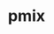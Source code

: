 ---
title: "pmix"
layout: cache
categories: [package, develop-2024-02-25]
meta: {"versions": ["5.0.1"], "compilers": ["apple-clang@=15.0.0", "cce@=15.0.1", "gcc@=10.3.0", "gcc@=11.1.0", "gcc@=11.4.0", "gcc@=12.3.0", "gcc@=7.3.1", "gcc@=9.4.0", "oneapi@=2024.0.0"], "oss": ["amzn2", "rhel8", "sle_hpc15", "ubuntu20.04", "ubuntu22.04", "ventura"], "platforms": ["darwin", "linux"], "targets": ["aarch64", "neoverse_n1", "neoverse_v1", "neoverse_v2", "ppc64le", "x86_64_v3", "x86_64_v4", "zen4"], "stacks": ["aws-isc", "aws-isc-aarch64", "data-vis-sdk", "e4s", "e4s-cray-rhel", "e4s-cray-sles", "e4s-neoverse-v2", "e4s-neoverse_v1", "e4s-oneapi", "e4s-power", "ml-darwin-aarch64-mps", "ml-linux-x86_64-cpu", "ml-linux-x86_64-cuda", "ml-linux-x86_64-rocm", "radiuss-aws", "radiuss-aws-aarch64", "root", "tutorial"], "num_specs": 19, "num_specs_by_stack": {"ml-darwin-aarch64-mps": 1, "root": 19, "radiuss-aws-aarch64": 2, "aws-isc-aarch64": 2, "radiuss-aws": 1, "aws-isc": 1, "e4s-cray-rhel": 1, "e4s-cray-sles": 1, "e4s-neoverse_v1": 1, "e4s-power": 1, "data-vis-sdk": 1, "e4s": 1, "e4s-neoverse-v2": 1, "tutorial": 2, "ml-linux-x86_64-cpu": 1, "ml-linux-x86_64-cuda": 1, "ml-linux-x86_64-rocm": 1, "e4s-oneapi": 1}}
spec_details: [{"hash": "6o3l5ij3lead3fqxdt5dxhnj7lmv5vl6", "compiler": "apple-clang@=15.0.0", "versions": ["5.0.1"], "os": "ventura", "platform": "darwin", "target": "aarch64", "variants": ["build_system=autotools", "~docs", "+pmi_backwards_compatibility", "~python", "~restful"], "stacks": ["ml-darwin-aarch64-mps", "root"], "size": "-", "tarball": "https://binaries.spack.io/releases/develop-2024-02-25/build_cache/darwin-ventura-aarch64/apple-clang-15.0.0/pmix-5.0.1/darwin-ventura-aarch64-apple-clang-15.0.0-pmix-5.0.1-6o3l5ij3lead3fqxdt5dxhnj7lmv5vl6.spack"}, {"hash": "bscc3xonpd6kjf73kcwy3bxt75ofxh2e", "compiler": "gcc@=7.3.1", "versions": ["5.0.1"], "os": "amzn2", "platform": "linux", "target": "aarch64", "variants": ["build_system=autotools", "~docs", "+pmi_backwards_compatibility", "~python", "~restful"], "stacks": ["radiuss-aws-aarch64", "root"], "size": "-", "tarball": "https://binaries.spack.io/releases/develop-2024-02-25/build_cache/linux-amzn2-aarch64/gcc-7.3.1/pmix-5.0.1/linux-amzn2-aarch64-gcc-7.3.1-pmix-5.0.1-bscc3xonpd6kjf73kcwy3bxt75ofxh2e.spack"}, {"hash": "bebnzhfza5gf4s3m3pnoxvq67denwcoc", "compiler": "gcc@=7.3.1", "versions": ["5.0.1"], "os": "amzn2", "platform": "linux", "target": "aarch64", "variants": ["build_system=autotools", "~docs", "+pmi_backwards_compatibility", "~python", "~restful"], "stacks": ["aws-isc-aarch64", "root"], "size": "-", "tarball": "https://binaries.spack.io/releases/develop-2024-02-25/build_cache/linux-amzn2-aarch64/gcc-7.3.1/pmix-5.0.1/linux-amzn2-aarch64-gcc-7.3.1-pmix-5.0.1-bebnzhfza5gf4s3m3pnoxvq67denwcoc.spack"}, {"hash": "pfewbxslaksp5t5nugwgivqp3cynknma", "compiler": "gcc@=7.3.1", "versions": ["5.0.1"], "os": "amzn2", "platform": "linux", "target": "x86_64_v3", "variants": ["build_system=autotools", "~docs", "+pmi_backwards_compatibility", "~python", "~restful"], "stacks": ["root", "radiuss-aws"], "size": "-", "tarball": "https://binaries.spack.io/releases/develop-2024-02-25/build_cache/linux-amzn2-x86_64_v3/gcc-7.3.1/pmix-5.0.1/linux-amzn2-x86_64_v3-gcc-7.3.1-pmix-5.0.1-pfewbxslaksp5t5nugwgivqp3cynknma.spack"}, {"hash": "x3at3jwrhn5y7yilekwr34mt5wpgrvqz", "compiler": "gcc@=7.3.1", "versions": ["5.0.1"], "os": "amzn2", "platform": "linux", "target": "neoverse_n1", "variants": ["build_system=autotools", "~docs", "+pmi_backwards_compatibility", "~python", "~restful"], "stacks": ["aws-isc-aarch64", "root"], "size": "-", "tarball": "https://binaries.spack.io/releases/develop-2024-02-25/build_cache/linux-amzn2-neoverse_n1/gcc-7.3.1/pmix-5.0.1/linux-amzn2-neoverse_n1-gcc-7.3.1-pmix-5.0.1-x3at3jwrhn5y7yilekwr34mt5wpgrvqz.spack"}, {"hash": "cm3ltkwhw2mwxmiaeeavvd65jle4f4m2", "compiler": "gcc@=7.3.1", "versions": ["5.0.1"], "os": "amzn2", "platform": "linux", "target": "neoverse_n1", "variants": ["build_system=autotools", "~docs", "+pmi_backwards_compatibility", "~python", "~restful"], "stacks": ["radiuss-aws-aarch64", "root"], "size": "-", "tarball": "https://binaries.spack.io/releases/develop-2024-02-25/build_cache/linux-amzn2-neoverse_n1/gcc-7.3.1/pmix-5.0.1/linux-amzn2-neoverse_n1-gcc-7.3.1-pmix-5.0.1-cm3ltkwhw2mwxmiaeeavvd65jle4f4m2.spack"}, {"hash": "pofkg4hicisy7gd6igl5jo65thok3n4d", "compiler": "gcc@=7.3.1", "versions": ["5.0.1"], "os": "amzn2", "platform": "linux", "target": "x86_64_v3", "variants": ["build_system=autotools", "~docs", "+pmi_backwards_compatibility", "~python", "~restful"], "stacks": ["root", "aws-isc"], "size": "-", "tarball": "https://binaries.spack.io/releases/develop-2024-02-25/build_cache/linux-amzn2-x86_64_v3/gcc-7.3.1/pmix-5.0.1/linux-amzn2-x86_64_v3-gcc-7.3.1-pmix-5.0.1-pofkg4hicisy7gd6igl5jo65thok3n4d.spack"}, {"hash": "gv4hr3cg45ufvbovj7ofcqs4bnugf344", "compiler": "cce@=15.0.1", "versions": ["5.0.1"], "os": "rhel8", "platform": "linux", "target": "zen4", "variants": ["build_system=autotools", "~docs", "+pmi_backwards_compatibility", "~python", "~restful"], "stacks": ["e4s-cray-rhel", "root"], "size": "-", "tarball": "https://binaries.spack.io/releases/develop-2024-02-25/build_cache/linux-rhel8-zen4/cce-15.0.1/pmix-5.0.1/linux-rhel8-zen4-cce-15.0.1-pmix-5.0.1-gv4hr3cg45ufvbovj7ofcqs4bnugf344.spack"}, {"hash": "sxkmqitj376x6lms54uxwcwv7z7aowzx", "compiler": "gcc@=10.3.0", "versions": ["5.0.1"], "os": "sle_hpc15", "platform": "linux", "target": "x86_64_v4", "variants": ["build_system=autotools", "~docs", "+pmi_backwards_compatibility", "~python", "~restful"], "stacks": ["e4s-cray-sles", "root"], "size": "-", "tarball": "https://binaries.spack.io/releases/develop-2024-02-25/build_cache/linux-sle_hpc15-x86_64_v4/gcc-10.3.0/pmix-5.0.1/linux-sle_hpc15-x86_64_v4-gcc-10.3.0-pmix-5.0.1-sxkmqitj376x6lms54uxwcwv7z7aowzx.spack"}, {"hash": "7lv32imgv3t3utgvnq7gqril6omchlby", "compiler": "gcc@=11.4.0", "versions": ["5.0.1"], "os": "ubuntu20.04", "platform": "linux", "target": "neoverse_v1", "variants": ["build_system=autotools", "~docs", "+pmi_backwards_compatibility", "~python", "~restful"], "stacks": ["root", "e4s-neoverse_v1"], "size": "-", "tarball": "https://binaries.spack.io/releases/develop-2024-02-25/build_cache/linux-ubuntu20.04-neoverse_v1/gcc-11.4.0/pmix-5.0.1/linux-ubuntu20.04-neoverse_v1-gcc-11.4.0-pmix-5.0.1-7lv32imgv3t3utgvnq7gqril6omchlby.spack"}, {"hash": "dee7kx4j3yvoygfqafjv2xwsxjddbv4d", "compiler": "gcc@=9.4.0", "versions": ["5.0.1"], "os": "ubuntu20.04", "platform": "linux", "target": "ppc64le", "variants": ["build_system=autotools", "~docs", "+pmi_backwards_compatibility", "~python", "~restful"], "stacks": ["root", "e4s-power"], "size": "-", "tarball": "https://binaries.spack.io/releases/develop-2024-02-25/build_cache/linux-ubuntu20.04-ppc64le/gcc-9.4.0/pmix-5.0.1/linux-ubuntu20.04-ppc64le-gcc-9.4.0-pmix-5.0.1-dee7kx4j3yvoygfqafjv2xwsxjddbv4d.spack"}, {"hash": "46qogbvvy3as4z5lq4ik3zbzqesph2wh", "compiler": "gcc@=11.1.0", "versions": ["5.0.1"], "os": "ubuntu20.04", "platform": "linux", "target": "x86_64_v3", "variants": ["build_system=autotools", "~docs", "+pmi_backwards_compatibility", "~python", "~restful"], "stacks": ["data-vis-sdk", "root"], "size": "-", "tarball": "https://binaries.spack.io/releases/develop-2024-02-25/build_cache/linux-ubuntu20.04-x86_64_v3/gcc-11.1.0/pmix-5.0.1/linux-ubuntu20.04-x86_64_v3-gcc-11.1.0-pmix-5.0.1-46qogbvvy3as4z5lq4ik3zbzqesph2wh.spack"}, {"hash": "oe2yp5alx6c2gqcsaxujhtquej4orwcv", "compiler": "gcc@=11.4.0", "versions": ["5.0.1"], "os": "ubuntu20.04", "platform": "linux", "target": "x86_64_v3", "variants": ["build_system=autotools", "~docs", "+pmi_backwards_compatibility", "~python", "~restful"], "stacks": ["e4s", "root"], "size": "-", "tarball": "https://binaries.spack.io/releases/develop-2024-02-25/build_cache/linux-ubuntu20.04-x86_64_v3/gcc-11.4.0/pmix-5.0.1/linux-ubuntu20.04-x86_64_v3-gcc-11.4.0-pmix-5.0.1-oe2yp5alx6c2gqcsaxujhtquej4orwcv.spack"}, {"hash": "o4dnsidg6zindj6tppwudk74prs6hxdt", "compiler": "gcc@=11.4.0", "versions": ["5.0.1"], "os": "ubuntu22.04", "platform": "linux", "target": "neoverse_v2", "variants": ["build_system=autotools", "~docs", "+pmi_backwards_compatibility", "~python", "~restful"], "stacks": ["e4s-neoverse-v2", "root"], "size": "-", "tarball": "https://binaries.spack.io/releases/develop-2024-02-25/build_cache/linux-ubuntu22.04-neoverse_v2/gcc-11.4.0/pmix-5.0.1/linux-ubuntu22.04-neoverse_v2-gcc-11.4.0-pmix-5.0.1-o4dnsidg6zindj6tppwudk74prs6hxdt.spack"}, {"hash": "kqnajv7envah5z3ejm4bieigz3c3eiqn", "compiler": "gcc@=11.4.0", "versions": ["5.0.1"], "os": "ubuntu22.04", "platform": "linux", "target": "x86_64_v3", "variants": ["build_system=autotools", "~docs", "+pmi_backwards_compatibility", "~python", "~restful"], "stacks": ["tutorial", "ml-linux-x86_64-cpu", "root"], "size": "-", "tarball": "https://binaries.spack.io/releases/develop-2024-02-25/build_cache/linux-ubuntu22.04-x86_64_v3/gcc-11.4.0/pmix-5.0.1/linux-ubuntu22.04-x86_64_v3-gcc-11.4.0-pmix-5.0.1-kqnajv7envah5z3ejm4bieigz3c3eiqn.spack"}, {"hash": "urjpecdyikhe5g6a6lwfsrqzyw7kpdrr", "compiler": "gcc@=11.4.0", "versions": ["5.0.1"], "os": "ubuntu22.04", "platform": "linux", "target": "x86_64_v3", "variants": ["build_system=autotools", "~docs", "+pmi_backwards_compatibility", "~python", "~restful"], "stacks": ["root", "ml-linux-x86_64-cuda"], "size": "-", "tarball": "https://binaries.spack.io/releases/develop-2024-02-25/build_cache/linux-ubuntu22.04-x86_64_v3/gcc-11.4.0/pmix-5.0.1/linux-ubuntu22.04-x86_64_v3-gcc-11.4.0-pmix-5.0.1-urjpecdyikhe5g6a6lwfsrqzyw7kpdrr.spack"}, {"hash": "ikvlr5me5eo4yshmhvbhnwfvnqo7h4s5", "compiler": "gcc@=11.4.0", "versions": ["5.0.1"], "os": "ubuntu22.04", "platform": "linux", "target": "x86_64_v3", "variants": ["build_system=autotools", "~docs", "+pmi_backwards_compatibility", "~python", "~restful"], "stacks": ["ml-linux-x86_64-rocm", "root"], "size": "-", "tarball": "https://binaries.spack.io/releases/develop-2024-02-25/build_cache/linux-ubuntu22.04-x86_64_v3/gcc-11.4.0/pmix-5.0.1/linux-ubuntu22.04-x86_64_v3-gcc-11.4.0-pmix-5.0.1-ikvlr5me5eo4yshmhvbhnwfvnqo7h4s5.spack"}, {"hash": "7chq3wqorykhthigkdc5beuk2556yf4k", "compiler": "gcc@=12.3.0", "versions": ["5.0.1"], "os": "ubuntu22.04", "platform": "linux", "target": "x86_64_v3", "variants": ["build_system=autotools", "~docs", "+pmi_backwards_compatibility", "~python", "~restful"], "stacks": ["tutorial", "root"], "size": "-", "tarball": "https://binaries.spack.io/releases/develop-2024-02-25/build_cache/linux-ubuntu22.04-x86_64_v3/gcc-12.3.0/pmix-5.0.1/linux-ubuntu22.04-x86_64_v3-gcc-12.3.0-pmix-5.0.1-7chq3wqorykhthigkdc5beuk2556yf4k.spack"}, {"hash": "pvajgjckdhyyyionb67yhsqta2fz7hxy", "compiler": "oneapi@=2024.0.0", "versions": ["5.0.1"], "os": "ubuntu22.04", "platform": "linux", "target": "x86_64_v3", "variants": ["build_system=autotools", "~docs", "+pmi_backwards_compatibility", "~python", "~restful"], "stacks": ["e4s-oneapi", "root"], "size": "-", "tarball": "https://binaries.spack.io/releases/develop-2024-02-25/build_cache/linux-ubuntu22.04-x86_64_v3/oneapi-2024.0.0/pmix-5.0.1/linux-ubuntu22.04-x86_64_v3-oneapi-2024.0.0-pmix-5.0.1-pvajgjckdhyyyionb67yhsqta2fz7hxy.spack"}]
---